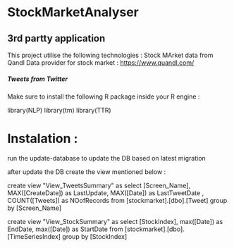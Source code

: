 # StockMarketAnalyser

## 3rd partty application 
This project utilise the following technologies : 
Stock MArket data from Qandl 
Data provider for stock market : https://www.quandl.com/

##### Tweets from Twitter 




Make sure to install the following R package inside your R engine : 

library(NLP)
library(tm)
library(TTR)


# Instalation : 

run the update-database to update the DB based on latest migration 

after update the DB create the view mentioned below : 

  create view "View_TweetsSummary" as
  select [Screen_Name], MAX([CreateDate]) as LastUpdate, MAX([Date]) as LastTweetDate , COUNT([Tweets]) as NOofRecords from [stockmarket].[dbo].[Tweet]  group by [Screen_Name]
  
  
    
  create view "View_StockSummary" as
  select [StockIndex], max([Date]) as EndDate, max([Date]) as StartDate from [stockmarket].[dbo].[TimeSeriesIndex] group by [StockIndex]
